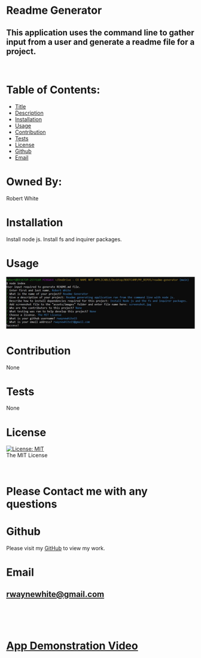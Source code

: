 # Readme Generator

  ## This application uses the command line to gather input from a user and generate a readme file for a project.

  <br>

  # Table of Contents:
  * [Title](#Title)
  * [Description](#Description)
  * [Installation](#Installation)
  * [Usage](#Usage)
  * [Contribution](#Contribution)
  * [Tests](#Tests)
  * [License](#License)
  * [Github](#Github)
  * [Email](#Email)
  
  # Owned By:
  Robert White

  # Installation
  Install node js. Install fs and inquirer packages.

  # Usage
  ![alt text](assets/images/screenshot.jpg)
  
  # Contribution
  None

  # Tests
  None
  
  # License
  [![License: MIT](https://img.shields.io/badge/License-MIT-yellow.svg)](https://opensource.org/licenses/MIT)
  <br>
  The MIT License
  
  <br>

  # Please Contact me with any questions

  # Github
  Please visit my [GitHub](https://github.com/rwaynewhite15) to view my work.
  
  # Email
  ## rwaynewhite@gmail.com

<br>
<br>
<br>

  # [App Demonstration Video](https://drive.google.com/file/d/1JuxHnCx5rqQa6p7iBBnxoiQ6lM4Md03t/view)